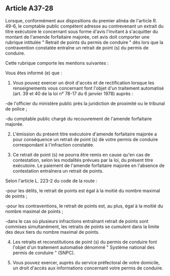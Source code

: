 Article A37-28
----
Lorsque, conformément aux dispositions du premier alinéa de l'article R. 49-6,
le comptable public compétent adresse au contrevenant un extrait du titre
exécutoire le concernant sous forme d'avis l'invitant à s'acquitter du montant
de l'amende forfaitaire majorée, cet avis doit comporter une rubrique intitulée
" Retrait de points du permis de conduire " dès lors que la contravention
constatée entraîne un retrait de point (s) du permis de conduire.

Cette rubrique comporte les mentions suivantes :

Vous êtes informé (e) que :

1. Vous pouvez exercer un droit d'accès et de rectification lorsque les
renseignements vous concernant font l'objet d'un traitement automatisé (art. 39
et 40 de la loi n° 78-17 du 6 janvier 1978) auprès :

-de l'officier du ministère public près la juridiction de proximité ou le
tribunal de police ;

-du comptable public chargé du recouvrement de l'amende forfaitaire majorée.

2. L'émission du présent titre exécutoire d'amende forfaitaire majorée a pour
conséquence un retrait de point (s) de votre permis de conduire correspondant à
l'infraction constatée.

3. Ce retrait de point (s) ne pourra être remis en cause qu'en cas de
contestation, selon les modalités prévues par la loi, du présent titre
exécutoire. Le paiement de l'amende forfaitaire majorée en l'absence de
contestation entraînera un retrait de points.

Selon l'article L. 223-2 du code de la route :

-pour les délits, le retrait de points est égal à la moitié du nombre maximal de
points ;

-pour les contraventions, le retrait de points est, au plus, égal à la moitié du
nombre maximal de points ;

-dans le cas où plusieurs infractions entraînant retrait de points sont commises
simultanément, les retraits de points se cumulent dans la limite des deux tiers
du nombre maximal de points.

4. Les retraits et reconstitutions de point (s) du permis de conduire font
l'objet d'un traitement automatisé dénommé " Système national des permis de
conduire " (SNPC).

5. Vous pouvez exercer, auprès du service préfectoral de votre domicile, un
droit d'accès aux informations concernant votre permis de conduire.
